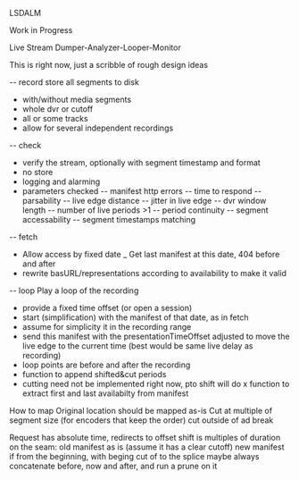 LSDALM

Work in Progress

Live Stream Dumper-Analyzer-Looper-Monitor

This is right now, just a scribble of rough design ideas

-- record 
store all segments to disk
- with/without media segments
- whole dvr or cutoff
- all or some tracks
- allow for several independent recordings

-- check
- verify the stream, optionally with segment timestamp and format
- no store
- logging and alarming
- parameters checked
-- manifest http errors
-- time to respond
-- parsability
-- live edge distance
-- jitter in live edge
-- dvr window length
-- number of live periods >1
-- period continuity
-- segment accessability 
-- segment timestamps matching

-- fetch
- Allow access by fixed date 
_ Get last manifest at this date, 404 before and after
- rewrite basURL/representations according to availability to make it valid

-- loop
Play a loop of the recording
- provide a fixed time offset (or open a session)
- start (simplification) with the manifest of that date, as in fetch
- assume for simplicity it in the recording range
- send this manifest with the presentationTimeOffset adjusted to move the live edge to the current time (best would be same live delay as recording)
- loop points are before and after the recording
- function to append shifted&cut periods
- cutting need not be implemented right now, pto shift will do
x function to extract first and last availabilty from manifest 

How to map
Original location should be mapped as-is
Cut at multiple of segment size (for encoders that keep the order)
cut outside of ad break

Request has absolute time, redirects to offset
shift is multiples of duration
on the seam:
old manifest as is (assume it has a clear cutoff)
new manifest if from the beginning, with beging cut of to the splice
maybe always concatenate before, now and after, and run a prune on it

